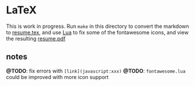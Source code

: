 # LaTeX

This is work in progress. Run `make` in this directory to convert the markdown to [resume.tex](resume.tex), and use [Lua](fontawesome.lua) to fix some of the fontawesome icons, and view the resulting [resume.pdf](resume.pdf)

## notes

__@TODO__: fix errors with `[link](javascript:xxx)`
__@TODO__: `fontawesome.lua` could be improved with more icon support